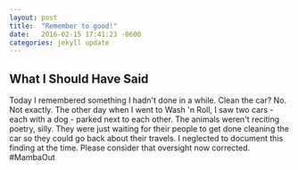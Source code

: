 ```yaml
---
layout: post
title:  "Remember to good!"
date:   2016-02-15 17:41:23 -0600
categories: jekyll update
---
```

## What I Should Have Said 
Today I remembered something I hadn't done in a while. Clean the car? No. Not exactly.
The other day when I went to Wash 'n Roll, I saw two cars - each with a dog - parked next to each other. The animals weren't reciting poetry, silly. They were just waiting for their people to get done cleaning the car so they could go back about their travels.
I neglected to document this finding at the time. Please consider that oversight now corrected. #MambaOut
